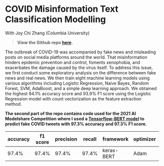 # COVID Misinformation Text Classification Modelling

With Joy Chi Zhang (Columbia University)

> **View the Github repo [here](https://github.com/ltk2118/covid_misinformation).**

The outbreak of COVID-19 was accompanied by fake news and misleading posts on social media platforms around the world. That misinformation hinders epidemic prevention and control, foments xenophobia, and exacerbates the damage caused by the virus itself. To address this issue, we first conduct some exploratory analysis on the difference between fake news and real news. We then train eight machine learning models using various algorithms including Logistic Regression, Naive Bayes, Random Forest, SVM, AdaBoost, and a simple deep learning approach. We obtained the highest 94.1% accuracy score and 93.9% F1 score using the Logistic Regression model with count vectorization as the feature extraction method. 

**The second part of the repo contains code used for the 2021 AI Modelshare Competition where I used a [Tensorflow-BERT model](https://github.com/ltk2118/covid_misinformation/blob/main/AI_Modelshare_Competition_Code.ipynb) to predict fake COVID tweets with 97.3% accuracy and 97.3% F1 score.**

| **accuracy** | **f1 score** | **precision** | **recall** | **framework** | optimizer | loss rate |
| ------------ | ------------ | ------------- | ---------- | ------------- | --------- | --------- |
| 97.4%        | 97.4%        | 97.4%         | 97.4%      | keras-BERT    | Adam      | 1e-5      |

